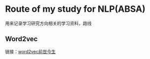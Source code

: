 # Route of my study for NLP(ABSA)
用来记录学习研究方向相关的学习资料，路线

## Word2vec
  链接：[word2vec前世今生](https://www.cnblogs.com/iloveai/p/word2vec.html)
